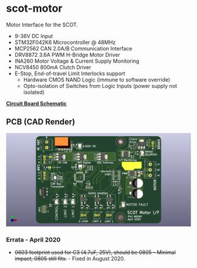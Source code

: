# scot-motor

Motor Interface for the SCOT.

* 9-36V DC Input
* STM32F042K6 Microcontroller @ 48MHz
* MCP2562 CAN 2.0A/B Communication Interface
* DRV8872 3.6A PWM H-Bridge Motor Driver
* INA260 Motor Voltage & Current Supply Monitoring
* NCV8450 800mA Clutch Driver
* E-Stop, End-of-travel Limit Interlocks support
  * Hardware CMOS NAND Logic (immune to software override)
  * Opto-isolation of Switches from Logic Inputs (power supply not isolated)

[**Circuit Board Schematic**](https://github.com/philcrump/scot-motor/raw/master/scot-motor-schematic.pdf)

## PCB (CAD Render)

![PCB CAD Render](https://raw.githubusercontent.com/philcrump/scot-motor/master/scot-motor-cad.png)

### Errata - April 2020

* ~~0603 footprint used for C3 (4.7uF, 25V), should be 0805 - Minimal impact, 0805 still fits.~~ - Fixed in August 2020.